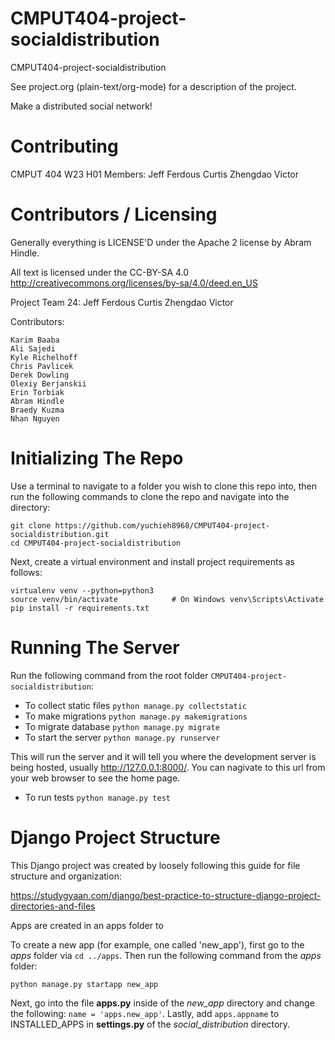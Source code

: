 CMPUT404-project-socialdistribution
===================================

CMPUT404-project-socialdistribution

See project.org (plain-text/org-mode) for a description of the project.

Make a distributed social network!

Contributing
============

CMPUT 404 W23 H01 Members:
    Jeff
    Ferdous
    Curtis
    Zhengdao
    Victor

Contributors / Licensing
========================

Generally everything is LICENSE'D under the Apache 2 license by Abram Hindle.

All text is licensed under the CC-BY-SA 4.0 http://creativecommons.org/licenses/by-sa/4.0/deed.en_US

Project Team 24:
    Jeff
    Ferdous
    Curtis
    Zhengdao
    Victor

Contributors:

    Karim Baaba
    Ali Sajedi
    Kyle Richelhoff
    Chris Pavlicek
    Derek Dowling
    Olexiy Berjanskii
    Erin Torbiak
    Abram Hindle
    Braedy Kuzma
    Nhan Nguyen

# Initializing The Repo

Use a terminal to navigate to a folder you wish to clone this repo into, then run the following commands to clone the repo and navigate into the directory:

```
git clone https://github.com/yuchieh8968/CMPUT404-project-socialdistribution.git
cd CMPUT404-project-socialdistribution
```

Next, create a virtual environment and install project requirements as follows:

```
virtualenv venv --python=python3
source venv/bin/activate            # On Windows venv\Scripts\Activate
pip install -r requirements.txt
```

# Running The Server
Run the following command from the root folder ```CMPUT404-project-socialdistribution```:

- To collect static files `python manage.py collectstatic`
- To make migrations `python manage.py makemigrations`
- To migrate database `python manage.py migrate`
- To start the server `python manage.py runserver`

This will run the server and it will tell you where the development server is being hosted, usually http://127.0.0.1:8000/.
You can nagivate to this url from your web browser to see the home page.

- To run tests `python manage.py test`

# Django Project Structure
This Django project was created by loosely following this guide for file structure and organization:

https://studygyaan.com/django/best-practice-to-structure-django-project-directories-and-files

Apps are created in an apps folder to

To create a new app (for example, one called 'new_app'), first go to the *apps* folder via ```cd ../apps```.
Then run the following command from the *apps* folder:

```
python manage.py startapp new_app
```

Next, go into the file **apps.py** inside of the *new_app* directory and change the following: ```name = 'apps.new_app'```.
Lastly, add ```apps.appname``` to INSTALLED_APPS in **settings.py** of the *social_distribution* directory.





